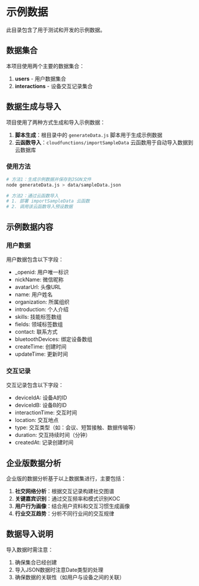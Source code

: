 # 示例数据

此目录包含了用于测试和开发的示例数据。

## 数据集合

本项目使用两个主要的数据集合：

1. **users** - 用户数据集合
2. **interactions** - 设备交互记录集合

## 数据生成与导入

项目使用了两种方式生成和导入示例数据：

1. **脚本生成**：根目录中的 `generateData.js` 脚本用于生成示例数据
2. **云函数导入**：`cloudfunctions/importSampleData` 云函数用于自动导入数据到云数据库

### 使用方法

```bash
# 方法1：生成示例数据并保存到JSON文件
node generateData.js > data/sampleData.json

# 方法2：通过云函数导入
# 1. 部署 importSampleData 云函数
# 2. 调用该云函数导入预设数据
```

## 示例数据内容

### 用户数据

用户数据包含以下字段：
- _openid: 用户唯一标识
- nickName: 微信昵称
- avatarUrl: 头像URL
- name: 用户姓名
- organization: 所属组织
- introduction: 个人介绍
- skills: 技能标签数组
- fields: 领域标签数组
- contact: 联系方式
- bluetoothDevices: 绑定设备数组
- createTime: 创建时间
- updateTime: 更新时间

### 交互记录

交互记录包含以下字段：
- deviceIdA: 设备A的ID
- deviceIdB: 设备B的ID
- interactionTime: 交互时间
- location: 交互地点
- type: 交互类型（如：会议、短暂接触、数据传输等）
- duration: 交互持续时间（分钟）
- createdAt: 记录创建时间

## 企业版数据分析

企业版的数据分析基于以上数据集进行，主要包括：

1. **社交网络分析**：根据交互记录构建社交图谱
2. **关键嘉宾识别**：通过交互频率和模式识别KOC
3. **用户行为画像**：结合用户资料和交互习惯生成画像
4. **行业交互趋势**：分析不同行业间的交互规律

## 数据导入说明

导入数据时需注意：

1. 确保集合已经创建
2. 导入JSON数据时注意Date类型的处理
3. 确保数据的关联性（如用户与设备之间的关联） 